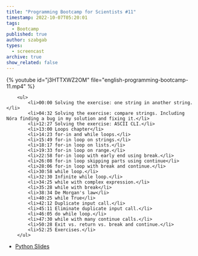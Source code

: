 ```yaml
---
title: "Programming Bootcamp for Scientists #11"
timestamp: 2022-10-07T05:20:01
tags:
  - Bootcamp
published: true
author: szabgab
types:
  - screencast
archive: true
show_related: false
---
```



{% youtube id="j3HTTXWZ2OM" file="english-programming-bootcamp-11.mp4" %}

        <ul>
            <li>00:00 Solving the exercise: one string in another string.</li>
            <li>04:32 Solving the exercise: compare strings. Including Nóra finding a bug in my solution and fixing it.</li>
            <li>12:27 Solving the exercise: ASCII CLI.</li>
            <li>13:00 Loops chapter</li>
            <li>14:23 for-in and while loops.</li>
            <li>15:49 for-in loop on strings.</li>
            <li>18:17 for-in loop on lists.</li>
            <li>19:33 for-in loop on range.</li>
            <li>22:58 for-in loop with early end using break.</li>
            <li>26:08 for-in loop skipping parts using continue</li>
            <li>28:06 for-in loop with break and continue.</li>
            <li>30:58 while loop.</li>
            <li>32:30 Infinite while loop.</li>
            <li>34:25 while with complex expression.</li>
            <li>35:28 while with break</li>
            <li>38:34 De Morgan's law</li>
            <li>40:25 while True</li>
            <li>42:12 Duplicate input call.</li>
            <li>45:11 Eliminate duplicate input call.</li>
            <li>46:05 do while loop.</li>
            <li>47:30 while with many continue calls.</li>
            <li>50:28 Exit vs. return vs. break and continue.</li>
            <li>52:25 Exercises.</li>
        </ul>

* [Python Slides](/slides/python)

